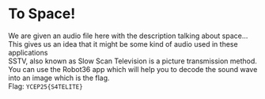 # To Space!

We are given an audio file here with the description talking about space... This gives us an idea that it might be some kind of audio used in these applications  
SSTV, also known as Slow Scan Television is a picture transmission method. You can use the Robot36 app which will help you to decode the sound wave into an image which is the flag.  
Flag: `YCEP25{S4TELITE}`